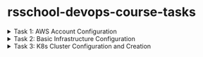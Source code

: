# rsschool-devops-course-tasks


<details>
<summary>Task 1: AWS Account Configuration</summary>

 https://github.com/rolling-scopes-school/tasks/blob/master/devops/modules/1_basic-configuration/task_1.md

This repository contains Terraform configurations for automating AWS infrastructure using GitHub Actions.

## Prerequisites

- **AWS CLI v2**
- **Terraform v1.6+**
- **AWS Account with sufficient IAM permissions**
- **GitHub repository with secrets configured for AWS_REGION, AWS_ROLE_TO_ASSUME, and TERRAFORM_VERSION**

## Setup

### Steps

1. **Clone the Repository:**
   ```bash
   git clone https://github.com/Tati-Moon/rsschool-devops-course-tasks.git
   cd rsschool-devops-course-tasks
   ```

### 2. Configure AWS CLI
Ensure that your AWS CLI is properly configured with the necessary credentials. You will need the `Access Key ID` and `Secret Access Key` for the IAM user with sufficient permissions.

Run the following command to configure AWS CLI:

```bash
aws configure
```

Follow the prompts to enter:
- `AWS Access Key ID`: Your IAM user's access key.
- `AWS Secret Access Key`: Your IAM user's secret key.
- `Default region name`: Enter the AWS region where you want to deploy your infrastructure (e.g., `eu-central-1`).
- `Default output format`: You can specify `json`, or leave this blank for default formatting.

Once configured, verify that AWS CLI is working correctly by running:

```bash
aws sts get-caller-identity
```

### 3. Setup GitHub Secrets
To securely pass sensitive information to GitHub Actions, you need to configure repository secrets in your GitHub project.

Go to your repository on GitHub:
1. Navigate to **Settings** > **Secrets and variables** > **Actions**.
2. Click **New repository secret** and add the following secrets:
   - `AWS_REGION`: The AWS region where your infrastructure is deployed (e.g., `eu-central-1`).
   - `AWS_ROLE_TO_ASSUME`: The IAM role to assume for GitHub Actions (e.g., `arn:aws:iam::000000000000:role/GithubActionsRole`).
   - `TERRAFORM_VERSION`: The Terraform version you want to use (e.g., `1.6.0`).

### 4. Run GitHub Actions Workflow
Once you've set up AWS CLI and GitHub secrets, you can trigger the GitHub Actions workflow.

- **Push to the `main` branch** or **create a pull request** to trigger the automated workflow, which will run Terraform commands to deploy your infrastructure on AWS.

You can view the workflow progress in the **Actions** tab of your GitHub repository.

### 5. Monitor Terraform Output
During the GitHub Actions run, Terraform will:
- **Initialize** the configuration and backend (S3 bucket for storing state).
- **Plan** the changes to the infrastructure.
- **Apply** those changes automatically to create or update AWS resources.

### 6. Check the AWS Console
Once the workflow completes successfully, you can visit the AWS Management Console to verify the deployed resources, such as the S3 bucket and IAM roles.

## Inputs

- `aws_region`: The AWS region where resources will be deployed (default: `eu-central-1`).
- `task_bucket_name`: The name of the S3 bucket to be created (default: `tati.task1-new-bucket`).

## Outputs

- `new_bucket_name`: The name of the newly created S3 bucket.
- `github_actions_role_arn`: The ARN of the IAM role created for GitHub Actions.

## Troubleshooting

### Common Errors

1. **Access Denied (403)**:
   - Check that the IAM role and user have the correct permissions.
   - Verify that OIDC provider is correctly configured in AWS to trust GitHub Actions.
   
2. **Terraform Backend Issues**:
   - Ensure the S3 bucket for Terraform state exists and is properly configured.
   - Make sure the bucket has encryption enabled and the correct permissions.

### Design Choices

- **Remote State**: S3 is used for storing Terraform state to ensure that infrastructure changes are tracked and consistent across multiple users or automated workflows.
- **IAM Role with OIDC**: This design eliminates the need for long-lived AWS credentials by allowing GitHub Actions to assume an AWS role via OpenID Connect (OIDC), providing a more secure and modern authentication approach.

## Project steps:

### 1. Installed AWS CLI and Terraform
- Followed the instructions to install **AWS CLI 2**.
- Followed the instructions to install **Terraform 1.6+**.
- **Optional:** Configured Terraform version manager **tfenv**.

![LOCAL SETTINGS](img/task1/02_check_settings.png)

### 2. Created IAM User and Configured MFA
- Navigated to IAM in the AWS account and created a new user with the following policies attached:
  - **AmazonEC2FullAccess**
  - **AmazonRoute53FullAccess**
  - **AmazonS3FullAccess**
  - **IAMFullAccess**
  - **AmazonVPCFullAccess**
  - **AmazonSQSFullAccess**
  - **AmazonEventBridgeFullAccess**
- Configured MFA for both the new user and the root user.
- Generated a new pair of **Access Key ID** and **Secret Access Key** for the user.

![IAM SETTINGS](img/task1/01_IAM_user_settings.png)

### 3. Configured AWS CLI
- Configured AWS CLI to use the new user's credentials.
- Verified the configuration by running the command: 
  ```bash
  aws ec2 describe-instance-types --instance-types t4g.nano
  ```
### 4. Created a GitHub Repository for Terraform Code
- Utilized a personal GitHub account to create a repository named **rsschool-devops-course-tasks**. This repository served as the central location for storing and managing the Terraform configuration files.

### 5. Created a Bucket for Terraform States
- Established a dedicated S3 bucket to manage Terraform state files, adhering to best practices for state management. The S3 bucket was configured as the backend for storing the Terraform state, ensuring secure and efficient tracking of infrastructure changes.

### 6. Created an IAM Role for GitHub Actions
- Created an IAM role named **GithubActionsRole**, assigning it the same permissions as the previously created IAM user in step 2. The attached policies included:
  - **AmazonEC2FullAccess**
  - **AmazonRoute53FullAccess**
  - **AmazonS3FullAccess**
  - **IAMFullAccess**
  - **AmazonVPCFullAccess**
  - **AmazonSQSFullAccess**
  - **AmazonEventBridgeFullAccess**
  
  This role enabled GitHub Actions to perform operations on AWS resources securely.

  ![ROLE SETTINGS](img/task1/03_IAM_role_settings.png)

### 7. Configured an Identity Provider and Trust Policies for GitHub Actions
- Updated the **GithubActionsRole** IAM role to include a Trust policy that allows GitHub Actions to assume the role. This configuration was based on guidance from:
  - [IAM Roles Terms and Concepts](https://docs.aws.amazon.com/IAM/latest/UserGuide/id_roles_terms.html)
  - [GitHub Tutorial](https://docs.github.com/en/actions/deployment/security-hardening-your-deployments/about-security-hardening-your-deployments)
  - [AWS Documentation on OIDC Providers](https://docs.aws.amazon.com/IAM/latest/UserGuide/id_roles_providers_oidc.html)
  
  (*Note: Replace **GitHubOrg** with the appropriate GitHub username in this context.*)

  ![S3 BUCKETS](img/task1/04_s3_buckets.png)

### 8. Created a GitHub Actions Workflow for Deployment via Terraform
- Developed a GitHub Actions workflow to automate the deployment process using Terraform. The workflow comprised three jobs that were triggered on pull requests and pushes to the default branch:
  - **terraform-check**: This job was responsible for format checking the Terraform code using `terraform fmt`.
  - **terraform-plan**: This job executed the `terraform plan` command to outline the changes that would be made to the infrastructure.
  - **terraform-apply**: This job deployed the Terraform configurations using `terraform apply`, applying the changes to the AWS infrastructure.
  
  This workflow streamlined the infrastructure deployment process and ensured consistent application of Terraform configurations.

  ![TERRAFORM](img/task1/05_actions_result.png)

</details>

<details>
<summary>Task 2: Basic Infrastructure Configuration</summary>
https://github.com/rolling-scopes-school/tasks/blob/master/devops/modules/1_basic-configuration/task_2.md

![main schema](img/task2/01_scheme.png)

## Infrastructure Overview

This setup consists of a Virtual Private Cloud (VPC) that hosts both public and private subnets in multiple availability zones (AZs) for high availability. A NAT Gateway is deployed to allow instances in private subnets to access the internet securely, while a Bastion Host enables secure access to the private instances.

### VPC (Virtual Private Cloud)
- A VPC with the CIDR block `10.0.0.0/16`.
- Enables DNS hostnames and support.

### Subnets
- **Public Subnets**:
  - Two public subnets in different Availability Zones (`10.0.1.0/24`, `10.0.2.0/24`).
  - Automatically assigns public IP addresses to instances launched in these subnets.

![public subnet](img/task2/03_vpc_public.png)

- **Private Subnets**:
  - Two private subnets in different Availability Zones (`10.0.3.0/24`, `10.0.4.0/24`).

![private subnet](img/task2/02_vpc_private.png)

### Gateways and Routing
- **Internet Gateway**:
  - Allows communication between instances in the VPC and the Internet.
  - Attached to the VPC.

- **NAT Gateway**:
  - Enables instances in private subnets to initiate outbound traffic to the Internet.
  - Uses an Elastic IP for consistent outbound connectivity.

### Security
- **Bastion Host Security Group**:
  - Allows SSH access (port 22).
  - Allows all outbound traffic.

  Bastion Host Public IPv4 address: 18.193.108.66
Private Instance 1 Private IPv4 addresses: 10.0.3.50

![image](img/task2/04_instances.png)

commands:
```bash
> nano key.pem
> ll
> chmod 400 key.pem
> ssh -i key.pem ec2-user@10.0.3.50
> ping www.google.com
```

![image](img/task2/05_connect_to_private_instance.png)

### Bastion Host
- An `t2.micro` instance serving as a bastion host in the first public subnet (`10.0.1.0/24`).
- **SSH Key**: The my-key-pair key is used for accessing the Bastion Host.

## Usage

### Prerequisites
- **Terraform CLI**: Install Terraform on your local machine.
- **AWS Credentials**: Configure AWS credentials with sufficient permissions.

## File Structure and Purpose

├── bastion_host.tf
├── gateway.tf
├── route_table.tf
├── network_acls.tf
├── output.tf
├── security_groups.tf
├── subnet.tf
├── variables.tf
└── vpc.tf

- **`bastion_host.tf`**  
  Configures an EC2 instance for the Bastion Host, which provides secure SSH access to instances in private subnets.

- **`gateway.tf`**  
  Defines the Internet Gateway and NAT Gateway for the VPC, allowing public and private subnets to communicate with the Internet.

- **`route_table.tf`**  
  Configures route tables and their associations for public and private subnets, controlling how traffic is routed within the VPC.

- **`security_groups.tf`**  
  Sets up Security Groups for the Bastion Host, public subnets, and private subnets, controlling inbound and outbound traffic at the instance level.

- **`subnet.tf`**  
  Creates public and private subnets within different availability zones, providing network segmentation in the VPC.

- **`variables.tf`**  
  Declares input variables used across the Terraform configuration, making the code flexible and reusable (e.g., VPC CIDRs, regions, SSH key, etc.).

- **`vpc.tf`**  
  Defines the VPC resource, specifying the CIDR block, DNS settings, and overall VPC configuration.

- **`network_acls.tf`**  
  Configures Network ACLs (NACLs) to control traffic at the subnet level, providing an additional layer of security beyond security groups.

### Deployment
1. Clone this repository:
   ```bash
   git clone <repository_url>
   cd <repository_directory>
   ```
2. Initialize Terraform:
  ```bash
   terraform init
   ```
3. Review Terraform plan:
  ```bash
   terraform plan
   ```
4. Apply the Terraform configuration:
  ```bash
   terraform apply
   ```
5. To destroy the infrastructure created by Terraform, run:
  ```bash
   terraform destroy
   ```

</details>

<details>
<summary>Task 3: K8s Cluster Configuration and Creation</summary>

This task aimed to create AWS infrastructure, including a Kubernetes (K8s) cluster and a bastion host, using Terraform. The project involved provisioning the cluster, deploying a simple workload, and setting up monitoring. The entire process has been documented.

![main schema](img/task3/01_scheme.png)

## Prerequisites

- Terraform installed
- AWS account with access keys configured
- SSH access to the bastion host
- kubectl installed on the local machine

Instances
![Instances](img/task3/02_instances.png)

- Terraform code was developed to provision AWS resources required for the Kubernetes cluster and bastion host.
- A bastion host was created to allow secure access to the K8s cluster.
- The Kubernetes cluster was successfully deployed.
- A screenshot of the **`kubectl get nodes`** command output was provided to confirm that the cluster was running as expected.
- A simple workload was deployed to the cluster using the following command:
**`kubectl apply -f https://k8s.io/examples/pods/simple-pod.yaml`**
- It was confirmed that the workload was successfully running on the cluster.
- Monitoring tools were configured to track the cluster's performance and workloads.

commands:
```bash
> nano key.pem
> ll
> chmod 400 key.pem
> ssh -i key.pem ec2-user@10.0.3.160
> kubectl get all -n kube-system
> kubectl get nodes
> kubectl apply -f https://k8s.io/examples/pods/simple-pod.yaml
> kubectl get pods
> sudo systemctl status grafana-server
> sudo netstat -tuln | grep 3000
```

The following command was used to verify that the cluster nodes were up and running
**`kubectl get nodes`**

Nodes:
![Nodes](img/task3/03_nodes.png)

A simple pod was deployed using:
**`kubectl apply -f https://k8s.io/examples/pods/simple-pod.yaml`**
The pod's status was confirmed with:
**`kubectl get pods`**

Pods
![Pods](img/task3/04_podes.png)

Grafana
![Pods](img/task3/05_grafana.png)

## Steps to Deploy

1. **Clone the Repository**
   ```bash
   git clone <repository-url>
   cd <repository-directory>
   ```
2. Initialize Terraform:
  ```bash
   terraform init
   ```
3. Review Terraform plan:
  ```bash
   terraform plan
   ```
4. Apply the Terraform configuration:
  ```bash
   terraform apply
   ```
5. To destroy the infrastructure created by Terraform, run:
  ```bash
   terraform destroy
   ```

</details>
